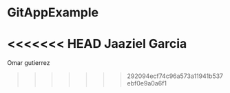 # GitAppExample
<<<<<<< HEAD
Jaaziel Garcia
=======
Omar gutierrez
>>>>>>> 292094ecf74c96a573a11941b537ebf0e9a0a6f1

